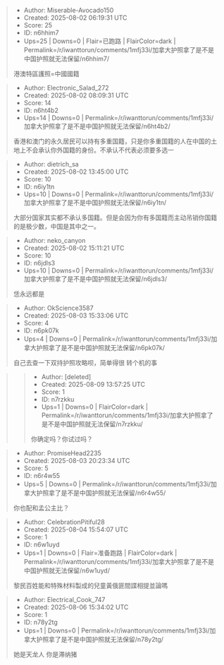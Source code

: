 > - Author: Miserable-Avocado150
> - Created: 2025-08-02 06:19:31 UTC
> - Score: 25
> - ID: n6hhim7
> - Ups=25 | Downs=0 | Flair=已跑路 | FlairColor=dark | Permalink=/r/iwanttorun/comments/1mfj33i/加拿大护照拿了是不是中国护照就无法保留/n6hhim7/
>
> 港澳特區護照=中國國籍

> - Author: Electronic_Salad_272
> - Created: 2025-08-02 08:09:31 UTC
> - Score: 14
> - ID: n6ht4b2
> - Ups=14 | Downs=0 | Permalink=/r/iwanttorun/comments/1mfj33i/加拿大护照拿了是不是中国护照就无法保留/n6ht4b2/
>
> 香港和澳门的永久居民可以持有多重国籍，只是你多重国籍的人在中国的土地上不会承认你外国籍的身份。不承认不代表必须要多选一

> - Author: dietrich_sa
> - Created: 2025-08-02 13:45:00 UTC
> - Score: 10
> - ID: n6iy1tn
> - Ups=10 | Downs=0 | Permalink=/r/iwanttorun/comments/1mfj33i/加拿大护照拿了是不是中国护照就无法保留/n6iy1tn/
>
> 大部分国家其实都不承认多国籍。但是会因为你有多国籍而主动吊销你国籍的是极少数，中国是其中之一。

> - Author: neko_canyon
> - Created: 2025-08-02 15:11:21 UTC
> - Score: 10
> - ID: n6jdls3
> - Ups=10 | Downs=0 | Permalink=/r/iwanttorun/comments/1mfj33i/加拿大护照拿了是不是中国护照就无法保留/n6jdls3/
>
> 恁永远都是

> - Author: OkScience3587
> - Created: 2025-08-03 15:33:06 UTC
> - Score: 4
> - ID: n6pk07k
> - Ups=4 | Downs=0 | Permalink=/r/iwanttorun/comments/1mfj33i/加拿大护照拿了是不是中国护照就无法保留/n6pk07k/
>
> 自己去查一下双持护照攻略呗，简单得很 转个机的事

>> - Author: [deleted]
>> - Created: 2025-08-09 13:57:25 UTC
>> - Score: 1
>> - ID: n7rzkku
>> - Ups=1 | Downs=0 | FlairColor=dark | Permalink=/r/iwanttorun/comments/1mfj33i/加拿大护照拿了是不是中国护照就无法保留/n7rzkku/
>>
>> 你确定吗？你试过吗？

> - Author: PromiseHead2235
> - Created: 2025-08-03 20:23:34 UTC
> - Score: 5
> - ID: n6r4w55
> - Ups=5 | Downs=0 | Permalink=/r/iwanttorun/comments/1mfj33i/加拿大护照拿了是不是中国护照就无法保留/n6r4w55/
>
> 你也配和孟公主比？

> - Author: CelebrationPitiful28
> - Created: 2025-08-04 15:54:07 UTC
> - Score: 1
> - ID: n6w1uyd
> - Ups=1 | Downs=0 | Flair=准备跑路 | FlairColor=dark | Permalink=/r/iwanttorun/comments/1mfj33i/加拿大护照拿了是不是中国护照就无法保留/n6w1uyd/
>
> 黎民百姓能和特殊材料製成的兒童黃俄匪間諜相提並論嗎

> - Author: Electrical_Cook_747
> - Created: 2025-08-06 15:34:02 UTC
> - Score: 1
> - ID: n78y2tg
> - Ups=1 | Downs=0 | Permalink=/r/iwanttorun/comments/1mfj33i/加拿大护照拿了是不是中国护照就无法保留/n78y2tg/
>
> 她是天龙人 你是滞纳猪
